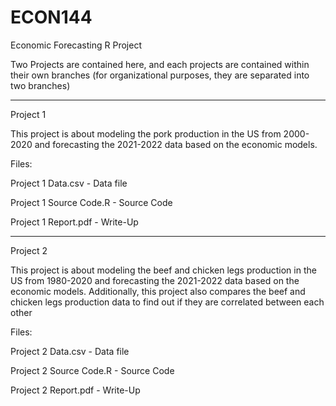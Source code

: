 # ECON144
Economic Forecasting R Project

Two Projects are contained here, and each projects are contained within their own branches (for organizational purposes, they are separated into two branches)

--------------------------------------------------------

Project 1

This project is about modeling the pork production in the US from 2000-2020 and forecasting the 2021-2022 data based on the economic models.

Files:

Project 1 Data.csv - Data file

Project 1 Source Code.R - Source Code

Project 1 Report.pdf - Write-Up

--------------------------------------------------------

Project 2

This project is about modeling the beef and chicken legs production in the US from 1980-2020 and forecasting the 2021-2022 data based on the economic models. Additionally, this project also compares the beef and chicken legs production data to find out if they are correlated between each other

Files:

Project 2 Data.csv - Data file

Project 2 Source Code.R - Source Code

Project 2 Report.pdf - Write-Up
